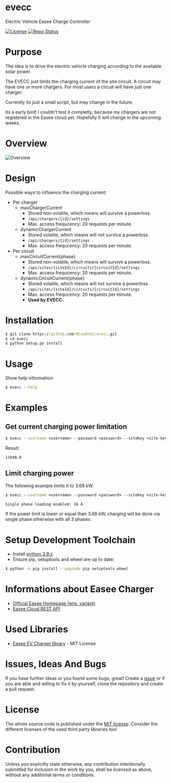 # evecc
Electric Vehicle Easee Charge Controller

[![License](https://img.shields.io/badge/license-MIT-blue.svg)](http://choosealicense.com/licenses/mit/)
[![Repo Status](https://www.repostatus.org/badges/latest/wip.svg)](https://www.repostatus.org/#wip)

# Purpose
The idea is to drive the electric vehicle charging according to the available solar power.

The EVECC just limits the charging current of the site circuit. A circuit may have one or more chargers. For most users a circuit will have just one charger.

Currently its just a small script, but may change in the future.

Its a early bird! I couldn't test it completly, because my chargers are not registered in the Easee cloud yet. Hopefully it will change in the upcoming weeks.

# Overview
![Overview](http://www.plantuml.com/plantuml/proxy?idx=0&src=https://raw.github.com/BlueAndi/evecc/master/doc/principle.plantuml)

# Design

Possible ways to influence the charging current:
* Per charger
    * maxChargerCurrent
        * Stored non-volatile, which means will survive a powerloss.
        * ```/api/chargers/{id}/settings```
        * Max. access frequcency: 20 requests per minute.
    * dynamicChargerCurrent
        * Stored volatile, which means will not survice a powerloss.
        * ```/api/chargers/{id}/settings```
        * Max. access frequcency: 20 requests per minute.
* Per circuit
    * maxCircuitCurrent{phase}
        * Stored non-volatile, which means will survive a powerloss.
        * ```/api/sites/{siteId}/circuits/{circuitId}/settings```
        * Max. access frequcency: 20 requests per minute.
    * dynamicCircuitCurrent{phase}
        * Stored volatile, which means will not survice a powerloss.
        * ```/api/sites/{siteId}/circuits/{circuitId}/settings```
        * Max. access frequcency: 20 requests per minute.
        * **Used by EVECC.**

# Installation
```cmd
$ git clone https://github.com/BlueAndi/evecc.git
$ cd evecc
$ python setup.py install
```

# Usage

Show help information:
```cmd
$ evecc --help
```

# Examples

## Get current charging power limitation

```cmd
$ evecc --username <username> --password <password> --siteKey <site-key> --circuitPanelId <circuit-panel-id> getCircuitPowerLimit
```

Result:
```cmd
11040.0
```

## Limit charging power
The following example limits it to 3.68 kW.

```cmd
$ evecc --username <username> --password <password> --siteKey <site-key> --circuitPanelId <circuit-panel-id> setCircuitPowerLimit 3680
```

```cmd
Single phase loading enabled: 16 A
```

If the power limit is lower or equal than 3.68 kW, charging will be done via single phase otherwise with all 3 phases.

# Setup Development Toolchain
* Install [python 3.9.x](https://www.python.org/)
* Ensure pip, setuptools and wheel are up to date:
```cmd
$ python -m pip install --upgrade pip setuptools wheel
```

# Informations about Easee Charger
* [Official Easee Homepage (eng. variant)](https://easee-international.com/uk/)
* [Easee Cloud REST API](https://api.easee.cloud/index.html)

# Used Libraries
* [Easee EV Charger library](https://github.com/fondberg/pyeasee) - MIT License

# Issues, Ideas And Bugs
If you have further ideas or you found some bugs, great! Create a [issue](https://github.com/BlueAndi/evecc/issues) or if you are able and willing to fix it by yourself, clone the repository and create a pull request.

# License
The whole source code is published under the [MIT license](http://choosealicense.com/licenses/mit/).
Consider the different licenses of the used third party libraries too!

# Contribution
Unless you explicitly state otherwise, any contribution intentionally submitted for inclusion in the work by you, shall be licensed as above, without any additional terms or conditions.
